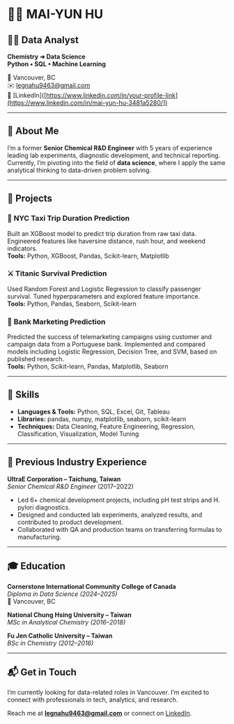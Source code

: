 # 👩‍💻 MAI-YUN HU

## 👩‍💻 Data Analyst  
**Chemistry ➜ Data Science**  
**Python • SQL • Machine Learning**

📍 Vancouver, BC  
✉️ legnahu9463@gmail.com  
💼 [LinkedIn]([https://www.linkedin.com/in/your-profile-link](https://www.linkedin.com/in/mai-yun-hu-3481a5280/])

---

## 📌 About Me

I’m a former **Senior Chemical R&D Engineer** with 5 years of experience leading lab experiments, diagnostic development, and technical reporting. Currently, I’m pivoting into the field of **data science**, where I apply the same analytical thinking to data-driven problem solving.

---

## 💼 Projects

### 🚕 **NYC Taxi Trip Duration Prediction**  
Built an XGBoost model to predict trip duration from raw taxi data. Engineered features like haversine distance, rush hour, and weekend indicators.  
**Tools:** Python, XGBoost, Pandas, Scikit-learn, Matplotlib

### ⚔️ **Titanic Survival Prediction**  
Used Random Forest and Logistic Regression to classify passenger survival. Tuned hyperparameters and explored feature importance.  
**Tools:** Python, Pandas, Seaborn, Scikit-learn

### 🏦 **Bank Marketing Prediction**
Predicted the success of telemarketing campaigns using customer and campaign data from a Portuguese bank. Implemented and compared models including Logistic Regression, Decision Tree, and SVM, based on published research.  
**Tools:** Python, Scikit-learn, Pandas, Matplotlib, Seaborn

---

## 🧠 Skills

- **Languages & Tools:** Python, SQL, Excel, Git, Tableau  
- **Libraries:** pandas, numpy, matplotlib, seaborn, scikit-learn 
- **Techniques:** Data Cleaning, Feature Engineering, Regression, Classification, Visualization, Model Tuning

---

## 🧪 Previous Industry Experience

**UltraE Corporation – Taichung, Taiwan**  
*Senior Chemical R&D Engineer* (2017–2022)  
- Led 6+ chemical development projects, including pH test strips and H. pylori diagnostics. 
- Designed and conducted lab experiments, analyzed results, and contributed to product development.  
- Collaborated with QA and production teams on transferring formulas to manufacturing.

---

## 🎓 Education

**Cornerstone International Community College of Canada**  
*Diploma in Data Science (2024–2025)*  
📍 Vancouver, BC

**National Chung Hsing University – Taiwan**  
*MSc in Analytical Chemistry (2016–2018)*

**Fu Jen Catholic University – Taiwan**  
*BSc in Chemistry (2012–2016)*

---

## 📬 Get in Touch

I’m currently looking for data-related roles in Vancouver. I’m excited to connect with professionals in tech, analytics, and research.

Reach me at **legnahu9463@gmail.com** or connect on [LinkedIn](https://www.linkedin.com/in/mai-yun-hu-3481a5280/).









